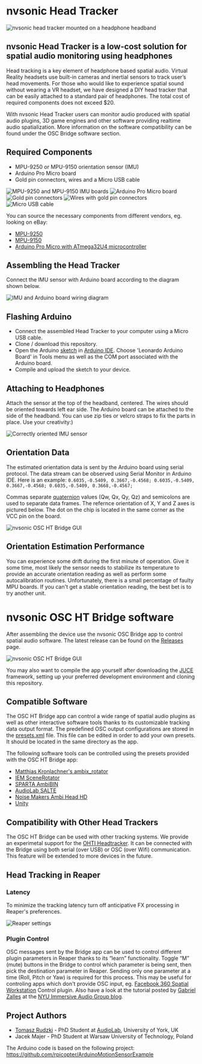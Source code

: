 # nvsonic Head Tracker
![nvsonic head tracker mounted on a headphone headband](images/ht_white_bg.jpg)

## nvsonic Head Tracker is a low-cost solution for spatial audio monitoring using headphones
Head tracking is a key element of headphone based spatial audio. Virtual Reality headsets use built-in cameras and inertial sensors to track user’s head movements. For those who would like to experience spatial sound without wearing a VR headset, we have designed a DIY head tracker that can be easily attached to a standard pair of headphones. The total cost of required components does not exceed $20.

With nvsonic Head Tracker users can monitor audio produced with spatial audio plugins, 3D game engines and other software providing realtime audio spatialization. More information on the software compatibility can be found under the OSC Bridge software section.

## Required Components
- MPU-9250 or MPU-9150 orientation sensor (IMU)
- Arduino Pro Micro board
- Gold pin connectors, wires and a Micro USB cable

![MPU-9250 and MPU-9150 IMU boards](images/mpu9250_9150.png)
![Arduino Pro Micro board](images/arduino_promicro.png)
![Gold pin connectors](images/gold_pin_connector.jpg)
![Wires with gold pin connectors](images/gold_pin_wires.png)
![Micro USB cable](images/micro_usb_cable.jpg)

You can source the necessary components from different vendors, eg. looking on eBay:
- [MPU-9250](http://www.ebay.com/sch/?_nkw=MPU-9250)
- [MPU-9150](http://www.ebay.com/sch/?_nkw=MPU-9150)
- [Arduino Pro Micro with ATmega32U4 microcontroller](http://www.ebay.com/sch/i.html?_nkw=Arduino+Pro+Micro+ATmega32U4)

## Assembling the Head Tracker
Connect the IMU sensor with Arduino board according to the diagram shown below.

![IMU and Arduino board wiring diagram](images/schematic.png)

## Flashing Arduino
- Connect the assembled Head Tracker to your computer using a Micro USB cable.
- Clone / download this repository.
- Open the Arduino [sketch](head-tracker-arduino/head-tracker-arduino.ino) in [Arduino IDE](https://www.arduino.cc/en/Main/Software). Choose 'Leonardo Arduino Board' in Tools menu as well as the COM port associated with the Arduino board.
- Compile and upload the sketch to your device.

## Attaching to Headphones
Attach the sensor at the top of the headband, centered. The wires should be oriented towards left ear side. The Arduino board can be attached to the side of the headband. You can use zip ties or velcro straps to fix the parts in place. Use your creativity:)

![Correctly oriented IMU sensor](images/sensor_headband.png)

## Orientation Data
The estimated orientation data is sent by the Arduino board using serial protocol. The data stream can be observed using Serial Monitor in Arduino IDE. Here is an example:
```0.6035,-0.5409, 0.3667,-0.4568; 0.6035,-0.5409, 0.3667,-0.4568; 0.6035,-0.5409, 0.3668,-0.4567;```

Commas separate [quaternion](https://en.wikipedia.org/wiki/Conversion_between_quaternions_and_Euler_angles) values (Qw, Qx, Qy, Qz) and semicolons are used to separate data frames. The refernce orientation of X, Y and Z axes is pictured below. The dot on the chip is located in the same corner as the VCC pin on the board.

![nvsonic OSC HT Bridge GUI](images/MPU9250_axes.jpg)

## Orientation Estimation Performance
You can experience some drift during the first minute of operation. Give it some time, most likely the sensor needs to stabilize its temperature to provide an accurate orientation reading as well as perform some autocalibration routines. Unfortunately, there is a small percentage of faulty MPU boards. If you can't get a stable orientation reading, the best bet is to try another unit.

# nvsonic OSC HT Bridge software
After assembling the device use the nvsonic OSC Bridge app to control spatial audio software. The latest release can be found on the [Releases](https://github.com/trsonic/nvsonic-head-tracker/releases) page.

![nvsonic OSC HT Bridge GUI](images/app_gui.png)

You may also want to compile the app yourself after downloading the [JUCE](https://juce.com/get-juce/download) framework, setting up your preferred development environment and cloning this repository.

## Compatible Software
The OSC HT Bridge app can control a wide range of spatial audio plugins as well as other interactive software tools thanks to its customizable tracking data output format. The predefined OSC output configurations are stored in the [presets.xml](head-tracker-osc-bridge/Resources/presets.xml) file. This file can be edited in order to add your own presets. It should be located in the same directory as the app.

The following software tools can be controlled using the presets provided with the OSC HT Bridge app:
- [Matthias Kronlachner's ambix_rotator](http://www.matthiaskronlachner.com/?p=2015)
- [IEM SceneRotator](https://plugins.iem.at/)
- [SPARTA AmbiBIN](http://research.spa.aalto.fi/projects/sparta_vsts/plugins.html)
- [AudioLab SALTE](https://github.com/AudioLabYork/SALTE-audio-renderer)
- [Noise Makers Ambi Head HD](https://www.noisemakers.fr/ambi-head-hd/)
- [Unity](https://unity.com/)

## Compatibility with Other Head Trackers
The OSC HT Bridge can be used with other tracking systems. We provide an experimetal support for the [OHTI Headtracker](https://github.com/bossesand/OHTI). It can be connected with the Bridge using both serial (over USB) or OSC (over Wifi) communication. This feature will be extended to more devices in the future.

## Head Tracking in Reaper
### Latency
To minimize the tracking latency turn off anticipative FX processing in Reaper's preferences.

![Reaper settings](images/reaper_fx_processing.png)

### Plugin Control
OSC messages sent by the Bridge app can be used to control different plugin parameters in Reaper thanks to its “learn” functionality. Toggle “M” (mute) buttons in the Bridge to control which parameter is being sent, then pick the destination parameter in Reaper. Sending only one parameter at a time (Roll, Pitch or Yaw) is required for this process. This may be useful for controling apps which don't provide OSC input, eg. [Facebook 360 Spatial Workstation](https://facebook360.fb.com/spatial-workstation/) Control plugin. Also have a look at the tutorial posted by [Gabriel Zalles](https://github.com/gzalles/) at the [NYU Immersive Audio Group blog](https://wp.nyu.edu/immersiveaudiogroup/2018/01/26/nvsonic-headtracker-nyu/).

## Project Authors
- [Tomasz Rudzki](https://github.com/trsonic/) - PhD Student at [AudioLab](https://audiolab.york.ac.uk/), University of York, UK
- Jacek Majer - PhD Student at Warsaw University of Technology, Poland

The Arduino code is based on the following project: https://github.com/rpicopter/ArduinoMotionSensorExample
